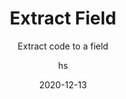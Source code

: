 ---
date: 2020-12-13
title: Extract Field
technologies: [java]
topics: [refactoring]
author: hs
subtitle: Extract code to a field
thumbnail: ./thumbnail.png
cardThumbnail: ./card.png
shortVideo:
  poster: ./tip.png
  url: https://youtu.be/Ym6BM2VQuLM
leadin: |
  Highlight the code you want to extract to a field and press **⌥⌘F** (macOS), or **Ctrl+Alt+F** (Windows/Linux), to extract it.

  **Pro tip:**
  
  Extracting fields can be useful in improving the readability of your code.
---